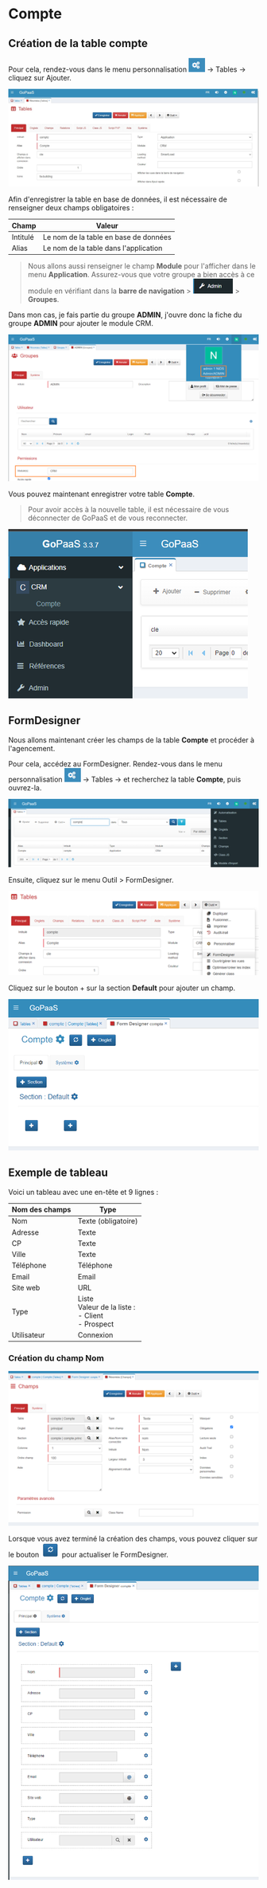 # Compte

## Création de la table compte

Pour cela, rendez-vous dans le menu personnalisation ![capture](images/image5.png) -> Tables -> cliquez sur Ajouter.

![screenshot](images/image1.jpeg)

Afin d'enregistrer la table en base de données, il est nécessaire de renseigner deux champs obligatoires :

| Champ    | Valeur                               |
|----------|--------------------------------------|
| Intitulé | Le nom de la table en base de données |
| Alias    | Le nom de la table dans l'application |

> Nous allons aussi renseigner le champ **Module** pour l'afficher dans le menu **Application**. Assurez-vous que votre groupe a bien accès à ce module en vérifiant dans la **barre de navigation** > <img src="images/image2.png" height="30px" alt="Admin"/> > **Groupes**.

Dans mon cas, je fais partie du groupe **ADMIN**, j'ouvre donc la fiche du groupe **ADMIN** pour ajouter le module CRM.

![screenshot](images/image3.png)

Vous pouvez maintenant enregistrer votre table **Compte**.

> Pour avoir accès à la nouvelle table, il est nécessaire de vous déconnecter de GoPaaS et de vous reconnecter.

![screenshot](images/image4.png)

## FormDesigner

Nous allons maintenant créer les champs de la table **Compte** et procéder à l'agencement.

Pour cela, accédez au FormDesigner. Rendez-vous dans le menu personnalisation ![capture](images/image5.png) -> Tables -> et recherchez la table **Compte**, puis ouvrez-la.

![screenshot](images/image6.png)

Ensuite, cliquez sur le menu Outil > FormDesigner.

![screenshot](images/image7.png)

Cliquez sur le bouton + sur la section **Default** pour ajouter un champ.

![screenshot](images/image9.png)

## Exemple de tableau

Voici un tableau avec une en-tête et 9 lignes :

| Nom des champs | Type                          |
|----------------|-------------------------------|
| Nom            | Texte (obligatoire)           |
| Adresse        | Texte                         |
| CP             | Texte                         |
| Ville          | Texte                         |
| Téléphone      | Téléphone                     |
| Email          | Email                         |
| Site web       | URL                           |
| Type           | Liste<br>Valeur de la liste :<br>- Client<br>- Prospect |
| Utilisateur    | Connexion                     |

### Création du champ **Nom**

![screenshot](images/image8.png)

Lorsque vous avez terminé la création des champs, vous pouvez cliquer sur le bouton ![capture](images/image10.png) pour actualiser le FormDesigner.

![screenshot](images/image11.png)
